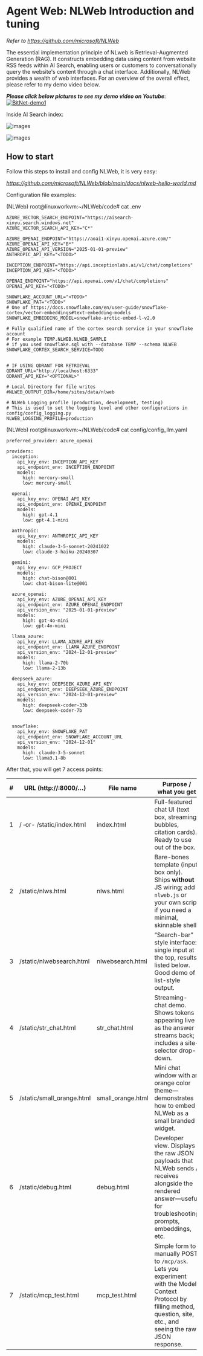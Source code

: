 # Agent Web: NLWeb Introduction and tuning

*Refer to https://github.com/microsoft/NLWeb*

The essential implementation principle of NLweb is Retrieval-Augmented Generation (RAG). It constructs embedding data using content from website RSS feeds within AI Search, enabling users or customers to conversationally query the website's content through a chat interface. Additionally, NLWeb provides a wealth of web interfaces. For an overview of the overall effect, please refer to my demo video below.

***Please click below pictures to see my demo video on Youtube***:
[![BitNet-demo1](https://raw.githubusercontent.com/xinyuwei-david/david-share/refs/heads/master/IMAGES/6.webp)](https://youtu.be/byfcPxY_Mz0)

Inside AI Search index:

![images](https://github.com/xinyuwei-david/david-share/blob/master/LLMs/Web-Agent/images/1.png)

![images](https://github.com/xinyuwei-david/david-share/blob/master/LLMs/Web-Agent/images/2.png)

## How to start

Follow this steps to install and config NLWeb, it is very easy:

*https://github.com/microsoft/NLWeb/blob/main/docs/nlweb-hello-world.md*



Configuration file examples:

(NLWeb) root@linuxworkvm:~/NLWeb/code# cat .env

```
AZURE_VECTOR_SEARCH_ENDPOINT="https://aisearch-xinyu.search.windows.net" 
AZURE_VECTOR_SEARCH_API_KEY="C*"

AZURE_OPENAI_ENDPOINT="https://aoai1-xinyu.openai.azure.com/"
AZURE_OPENAI_API_KEY="B*"
AZURE_OPENAI_API_VERSION="2025-01-01-preview"
ANTHROPIC_API_KEY="<TODO>"

INCEPTION_ENDPOINT="https://api.inceptionlabs.ai/v1/chat/completions"
INCEPTION_API_KEY="<TODO>"

OPENAI_ENDPOINT="https://api.openai.com/v1/chat/completions"
OPENAI_API_KEY="<TODO>"

SNOWFLAKE_ACCOUNT_URL="<TODO>"
SNOWFLAKE_PAT="<TODO>"
# One of https://docs.snowflake.com/en/user-guide/snowflake-cortex/vector-embeddings#text-embedding-models
SNOWFLAKE_EMBEDDING_MODEL=snowflake-arctic-embed-l-v2.0

# Fully qualified name of the cortex search service in your snowflake account
# For example TEMP.NLWEB.NLWEB_SAMPLE
# if you used snowflake.sql with --database TEMP --schema NLWEB
SNOWFLAKE_CORTEX_SEARCH_SERVICE=TODO


# IF USING QDRANT FOR RETRIEVAL
QDRANT_URL="http://localhost:6333"
QDRANT_API_KEY="<OPTIONAL>"

# Local Directory for file writes
#NLWEB_OUTPUT_DIR=/home/sites/data/nlweb

# NLWeb Logging profile (production, development, testing)
# This is used to set the logging level and other configurations in config/config_logging.py
NLWEB_LOGGING_PROFILE=production
```

(NLWeb) root@linuxworkvm:~/NLWeb/code# cat config/config_llm.yaml 

```
preferred_provider: azure_openai

providers:
  inception:
    api_key_env: INCEPTION_API_KEY
    api_endpoint_env: INCEPTION_ENDPOINT
    models:
      high: mercury-small
      low: mercury-small

  openai:
    api_key_env: OPENAI_API_KEY
    api_endpoint_env: OPENAI_ENDPOINT
    models:
      high: gpt-4.1
      low: gpt-4.1-mini

  anthropic:
    api_key_env: ANTHROPIC_API_KEY
    models:
      high: claude-3-5-sonnet-20241022
      low: claude-3-haiku-20240307

  gemini:
    api_key_env: GCP_PROJECT
    models:
      high: chat-bison@001
      low: chat-bison-lite@001

  azure_openai:
    api_key_env: AZURE_OPENAI_API_KEY
    api_endpoint_env: AZURE_OPENAI_ENDPOINT
    api_version_env: "2025-01-01-preview"
    models:
      high: gpt-4o-mini
      low: gpt-4o-mini

  llama_azure:
    api_key_env: LLAMA_AZURE_API_KEY
    api_endpoint_env: LLAMA_AZURE_ENDPOINT
    api_version_env: "2024-12-01-preview"
    models:
      high: llama-2-70b
      low: llama-2-13b

  deepseek_azure:
    api_key_env: DEEPSEEK_AZURE_API_KEY
    api_endpoint_env: DEEPSEEK_AZURE_ENDPOINT
    api_version_env: "2024-12-01-preview"
    models:
      high: deepseek-coder-33b
      low: deepseek-coder-7b

      
  snowflake:
    api_key_env: SNOWFLAKE_PAT
    api_endpoint_env: SNOWFLAKE_ACCOUNT_URL
    api_version_env: "2024-12-01"
    models:
      high: claude-3-5-sonnet
      low: llama3.1-8b
```



After that, you will get 7 access points:

| #    | URL (http://<HOST>:8000/…) | File name         | Purpose / what you get                                       |
| ---- | -------------------------- | ----------------- | ------------------------------------------------------------ |
| 1    | / ‑or- /static/index.html  | index.html        | Full-featured chat UI (text box, streaming bubbles, citation cards). Ready to use out of the box. |
| 2    | /static/nlws.html          | nlws.html         | Bare-bones template (input box only). Ships **without** JS wiring; add `nlweb.js` or your own script if you need a minimal, skinnable shell. |
| 3    | /static/nlwebsearch.html   | nlwebsearch.html  | “Search-bar” style interface: single input at the top, results listed below. Good demo of list-style output. |
| 4    | /static/str_chat.html      | str_chat.html     | Streaming-chat demo. Shows tokens appearing live as the answer streams back; includes a site-selector drop-down. |
| 5    | /static/small_orange.html  | small_orange.html | Mini chat window with an orange color theme—demonstrates how to embed NLWeb as a small branded widget. |
| 6    | /static/debug.html         | debug.html        | Developer view. Displays the raw JSON payloads that NLWeb sends / receives alongside the rendered answer—useful for troubleshooting prompts, embeddings, etc. |
| 7    | /static/mcp_test.html      | mcp_test.html     | Simple form to manually POST to `/mcp/ask`. Lets you experiment with the Model Context Protocol by filling method, question, site, etc., and seeing the raw JSON response. |
